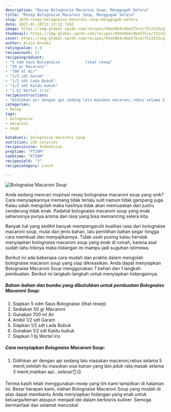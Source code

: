 ```yaml
---
description: "Resep Bolognaise Macaroni Soup, Menggugah Selera"
title: "Resep Bolognaise Macaroni Soup, Menggugah Selera"
slug: 1678-resep-bolognaise-macaroni-soup-menggugah-selera
date: 2021-01-10T22:12:12.724Z
image: https://img-global.cpcdn.com/recipes/93ed4b4c4be575ce/751x532cq70/bolognaise-macaroni-soup-foto-resep-utama.jpg
thumbnail: https://img-global.cpcdn.com/recipes/93ed4b4c4be575ce/751x532cq70/bolognaise-macaroni-soup-foto-resep-utama.jpg
cover: https://img-global.cpcdn.com/recipes/93ed4b4c4be575ce/751x532cq70/bolognaise-macaroni-soup-foto-resep-utama.jpg
author: Alvin Brooks
ratingvalue: 3.9
reviewcount: 11
recipeingredient:
- "5 sdm Saus Bolognaise           lihat resep"
- "50 gr Macaroni"
- "700 ml Air"
- "1/2 sdt Garam"
- "1/2 sdt Lada Bubuk"
- "1/2 sdt Kaldu bubuk"
- "1 bj Wortel iris"
recipeinstructions:
- "Didihkan air dengan api sedang lalu masukan macaroni,rebus selama 5 menit,setelah itu masukan sisa bahan yang lain,aduk rata,masak selama 3 menit,matikan api...selesai👌😉"
categories:
- Resep
tags:
- bolognaise
- macaroni
- soup

katakunci: bolognaise macaroni soup 
nutrition: 226 calories
recipecuisine: Indonesian
preptime: "PT29M"
cooktime: "PT38M"
recipeyield: "3"
recipecategory: Lunch

---
```



![Bolognaise Macaroni Soup](https://img-global.cpcdn.com/recipes/93ed4b4c4be575ce/751x532cq70/bolognaise-macaroni-soup-foto-resep-utama.jpg)

Anda sedang mencari inspirasi resep bolognaise macaroni soup yang unik? Cara menyiapkannya memang tidak terlalu sulit namun tidak gampang juga. Kalau salah mengolah maka hasilnya tidak akan memuaskan dan justru cenderung tidak enak. Padahal bolognaise macaroni soup yang enak seharusnya punya aroma dan rasa yang bisa memancing selera kita.



Banyak hal yang sedikit banyak mempengaruhi kualitas rasa dari bolognaise macaroni soup, mulai dari jenis bahan, lalu pemilihan bahan segar hingga cara membuat dan menyajikannya. Tidak usah pusing kalau hendak menyiapkan bolognaise macaroni soup yang enak di rumah, karena asal sudah tahu triknya maka hidangan ini mampu jadi suguhan istimewa.


Berikut ini ada beberapa cara mudah dan praktis dalam mengolah bolognaise macaroni soup yang siap dikreasikan. Anda dapat menyiapkan Bolognaise Macaroni Soup menggunakan 7 bahan dan 1 langkah pembuatan. Berikut ini langkah-langkah untuk menyiapkan hidangannya.

<!--inarticleads1-->

##### Bahan-bahan dan bumbu yang dibutuhkan untuk pembuatan Bolognaise Macaroni Soup:

1. Siapkan 5 sdm Saus Bolognaise           (lihat resep)
1. Sediakan 50 gr Macaroni
1. Gunakan 700 ml Air
1. Ambil 1/2 sdt Garam
1. Siapkan 1/2 sdt Lada Bubuk
1. Gunakan 1/2 sdt Kaldu bubuk
1. Siapkan 1 bj Wortel iris




<!--inarticleads2-->

##### Cara menyiapkan Bolognaise Macaroni Soup:

1. Didihkan air dengan api sedang lalu masukan macaroni,rebus selama 5 menit,setelah itu masukan sisa bahan yang lain,aduk rata,masak selama 3 menit,matikan api...selesai👌😉




Terima kasih telah menggunakan resep yang tim kami tampilkan di halaman ini. Besar harapan kami, olahan Bolognaise Macaroni Soup yang mudah di atas dapat membantu Anda menyiapkan hidangan yang enak untuk keluarga/teman ataupun menjadi ide dalam berbisnis kuliner. Semoga bermanfaat dan selamat mencoba!
